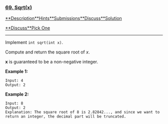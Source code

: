 ### [69. Sqrt(x)](https://leetcode.com/problems/sqrtx/description/)

[**Description](https://leetcode.com/problems/sqrtx/description/)[**Hints](https://leetcode.com/problems/sqrtx/hints/)[**Submissions](https://leetcode.com/problems/sqrtx/submissions/)[**Discuss](https://leetcode.com/problems/sqrtx/discuss/)[**Solution](https://leetcode.com/problems/sqrtx/solution/)

[**Discuss](https://discuss.leetcode.com/category/77)[**Pick One](https://leetcode.com/problems/random-one-question/)

------

Implement `int sqrt(int x)`.

Compute and return the square root of *x*.

**x** is guaranteed to be a non-negative integer.

**Example 1:**

```
Input: 4
Output: 2

```

**Example 2:**

```
Input: 8
Output: 2
Explanation: The square root of 8 is 2.82842..., and since we want to return an integer, the decimal part will be truncated.
```
